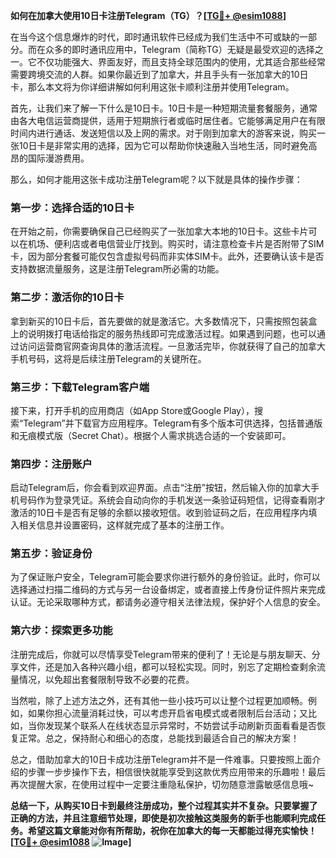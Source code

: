 **如何在加拿大使用10日卡注册Telegram（TG）？[[TG💪+ @esim1088](https://t.me/s/esim1088)]**

在当今这个信息爆炸的时代，即时通讯软件已经成为我们生活中不可或缺的一部分。而在众多的即时通讯应用中，Telegram（简称TG）无疑是最受欢迎的选择之一。它不仅功能强大、界面友好，而且支持全球范围内的使用，尤其适合那些经常需要跨境交流的人群。如果你最近到了加拿大，并且手头有一张加拿大的10日卡，那么本文将为你详细讲解如何利用这张卡顺利注册并使用Telegram。

首先，让我们来了解一下什么是10日卡。10日卡是一种短期流量套餐服务，通常由各大电信运营商提供，适用于短期旅行者或临时居住者。它能够满足用户在有限时间内进行通话、发送短信以及上网的需求。对于刚到加拿大的游客来说，购买一张10日卡是非常实用的选择，因为它可以帮助你快速融入当地生活，同时避免高昂的国际漫游费用。

那么，如何才能用这张卡成功注册Telegram呢？以下就是具体的操作步骤：

### 第一步：选择合适的10日卡

在开始之前，你需要确保自己已经购买了一张加拿大本地的10日卡。这些卡片可以在机场、便利店或者电信营业厅找到。购买时，请注意检查卡片是否附带了SIM卡，因为部分套餐可能仅包含虚拟号码而非实体SIM卡。此外，还要确认该卡是否支持数据流量服务，这是注册Telegram所必需的功能。

### 第二步：激活你的10日卡

拿到新买的10日卡后，首先要做的就是激活它。大多数情况下，只需按照包装盒上的说明拨打电话给指定的服务热线即可完成激活过程。如果遇到问题，也可以通过访问运营商官网查询具体的激活流程。一旦激活完毕，你就获得了自己的加拿大手机号码，这将是后续注册Telegram的关键所在。

### 第三步：下载Telegram客户端

接下来，打开手机的应用商店（如App Store或Google Play），搜索“Telegram”并下载官方应用程序。Telegram有多个版本可供选择，包括普通版和无痕模式版（Secret Chat）。根据个人需求挑选合适的一个安装即可。

### 第四步：注册账户

启动Telegram后，你会看到欢迎界面。点击“注册”按钮，然后输入你的加拿大手机号码作为登录凭证。系统会自动向你的手机发送一条验证码短信，记得查看刚才激活的10日卡是否有足够的余额以接收短信。收到验证码之后，在应用程序内填入相关信息并设置密码，这样就完成了基本的注册工作。

### 第五步：验证身份

为了保证账户安全，Telegram可能会要求你进行额外的身份验证。此时，你可以选择通过扫描二维码的方式与另一台设备绑定，或者直接上传身份证件照片来完成认证。无论采取哪种方式，都请务必遵守相关法律法规，保护好个人信息的安全。

### 第六步：探索更多功能

注册完成后，你就可以尽情享受Telegram带来的便利了！无论是与朋友聊天、分享文件，还是加入各种兴趣小组，都可以轻松实现。同时，别忘了定期检查剩余流量情况，以免超出套餐限制导致不必要的花费。

当然啦，除了上述方法之外，还有其他一些小技巧可以让整个过程更加顺畅。例如，如果你担心流量消耗过快，可以考虑开启省电模式或者限制后台活动；又比如，当你发现某个联系人在线状态显示异常时，不妨尝试手动刷新页面看看是否恢复正常。总之，保持耐心和细心的态度，总能找到最适合自己的解决方案！

总之，借助加拿大的10日卡成功注册Telegram并不是一件难事。只要按照上面介绍的步骤一步步操作下去，相信很快就能享受到这款优秀应用带来的乐趣啦！最后再次提醒大家，在使用过程中一定要注重隐私保护，切勿随意泄露敏感信息哦~

**总结一下，从购买10日卡到最终注册成功，整个过程其实并不复杂。只要掌握了正确的方法，并且注意细节处理，即使是初次接触这类服务的新手也能顺利完成任务。希望这篇文章能对你有所帮助，祝你在加拿大的每一天都能过得充实愉快！[[TG💪+ @esim1088](https://t.me/s/esim1088) ![Image](https://i.postimg.cc/4NQfJmqS/Snipaste-2025-05-13-00-14-12.png)]**
